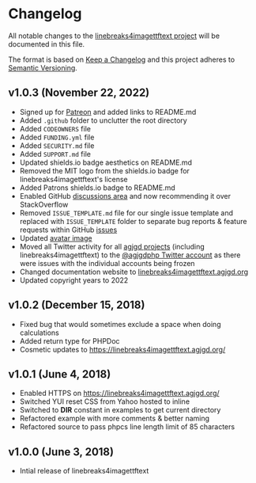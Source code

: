 # Changelog

All notable changes to the [linebreaks4imagettftext project](https://github.com/andrewgjohnson/linebreaks4imagettftext) will be documented in this file.

The format is based on [Keep a Changelog](http://keepachangelog.com/) and this project adheres to [Semantic Versioning](http://semver.org/).

## v1.0.3 (November 22, 2022)
 * Signed up for [Patreon](https://patreon.com/agjgd) and added links to README.md
 * Added `.github` folder to unclutter the root directory
 * Added `CODEOWNERS` file
 * Added `FUNDING.yml` file
 * Added `SECURITY.md` file
 * Added `SUPPORT.md` file
 * Updated shields.io badge aesthetics on README.md
 * Removed the MIT logo from the shields.io badge for linebreaks4imagettftext's license
 * Added Patrons shields.io badge to README.md
 * Enabled GitHub [discussions area](https://github.com/andrewgjohnson/linebreaks4imagettftext/discussions) and now recommending it over StackOverflow
 * Removed `ISSUE_TEMPLATE.md` file for our single issue template and replaced with `ISSUE_TEMPLATE` folder to separate bug reports & feature requests within GitHub [issues](https://github.com/andrewgjohnson/linebreaks4imagettftext/issues)
 * Updated [avatar image](https://linebreaks4imagettftext.agjgd.org/documentation/linebreaks4imagettftext.agjgd.org/images/avatar.png)
 * Moved all Twitter activity for all [agjgd projects](https://agjgd.org/projects/) (including linebreaks4imagettftext) to the [@agjgdphp Twitter account](https://twitter.com/agjgdphp) as there were issues with the individual accounts being frozen
 * Changed documentation website to [linebreaks4imagettftext.agjgd.org](https://linebreaks4imagettftext.agjgd.org)
 * Updated copyright years to 2022

## v1.0.2 (December 15, 2018)
 * Fixed bug that would sometimes exclude a space when doing calculations
 * Added return type for PHPDoc
 * Cosmetic updates to https://linebreaks4imagettftext.agjgd.org/

## v1.0.1 (June 4, 2018)
 * Enabled HTTPS on https://linebreaks4imagettftext.agjgd.org/
 * Switched YUI reset CSS from Yahoo hosted to inline
 * Switched to __DIR__ constant in examples to get current directory
 * Refactored example with more comments & better naming
 * Refactored source to pass phpcs line length limit of 85 characters

## v1.0.0 (June 3, 2018)
 * Intial release of linebreaks4imagettftext
